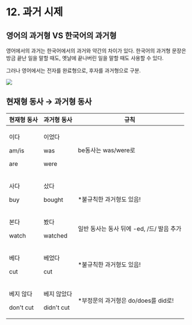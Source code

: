 # 12. 과거 시제

## **영어의 과거형 VS 한국어의 과거형**

영어에서의 과거는 한국어에서의 과거와 약간의 차이가 있다. 한국어의 과거형 문장은 방금 끝난 일을 말할 때도, 옛날에 끝나버린 일을 말할 때도 사용할 수 있다.&#x20;

그러나 영어에서는 전자를 완료형으로, 후자를 과거형으로 구분.

![](https://mblogthumb-phinf.pstatic.net/MjAyMDAyMTFfMjkw/MDAxNTgxMzk4MDYyNzY1.zBHv-S\_xG9GkQPrvhmh1zQii1GcY38S3hWqZphh7DUgg.X\_lKsuayGHclTyXL9RtWRbqhI7r0HmVYCWpCqn7ma0Ig.PNG.hasajon/image.png?type=w800)

## **현재형 동사 → 과거형 동사**

| 현재형 동사                          | 과거형 동사                          | 규칙                                          |
| ------------------------------- | ------------------------------- | ------------------------------------------- |
| <p>이다</p><p>am/is</p><p>are</p> | <p>이었다</p><p>was</p><p>were</p> | be동사는 was/were로                             |
| <p>사다</p><p>buy</p>             | <p>샀다</p><p>bought</p>          | <p></p><p>​</p><p>*불규칙한 과거형도 있음!</p><p></p> |
| <p>본다</p><p>watch</p>           | <p>봤다</p><p>watched</p>         | 일반 동사는 동사 뒤에 -ed, /드/ 발음 추가                 |
| <p>베다</p><p>cut</p>             | <p>베었다</p><p>cut</p>            | \*불규칙한 과거형도 있음!                             |
| <p>베지 않다</p><p>don't cut</p>    | <p>베지 않았다</p><p>didn't cut</p>  | \*부정문의 과거형은 do/does를 did로!                  |
